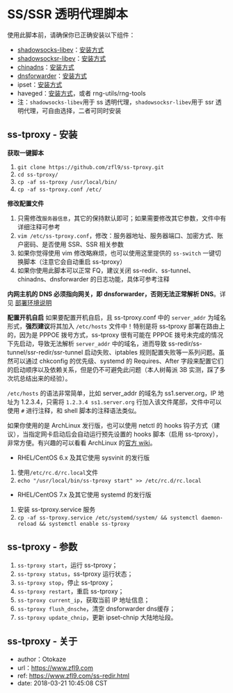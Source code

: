 # SS/SSR 透明代理脚本
使用此脚本前，请确保你已正确安装以下组件：
- [shadowsocks-libev](https://github.com/shadowsocks/shadowsocks-libev)：[安装方式](https://www.zfl9.com/ss-redir.html#shadowsocks-libev)
- [shadowsocksr-libev](https://github.com/shadowsocksr-backup/shadowsocksr-libev)：[安装方式](https://www.zfl9.com/ss-redir.html#shadowsocksr-libev)
- [chinadns](https://github.com/shadowsocks/ChinaDNS)：[安装方式](https://www.zfl9.com/ss-redir.html#chinadns)
- [dnsforwarder](https://github.com/holmium/dnsforwarder)：[安装方式](https://www.zfl9.com/ss-redir.html#dnsforwarder)
- ipset：[安装方式](https://www.zfl9.com/ss-redir.html#ipset)
- haveged：[安装方式](https://www.zfl9.com/ss-redir.html#haveged)，或者 rng-utils/rng-tools
- 注：`shadowsocks-libev`用于 ss 透明代理，`shadowsocksr-libev`用于 ssr 透明代理，可自由选择，二者可同时安装

## ss-tproxy - 安装
**获取一键脚本**
1. `git clone https://github.com/zfl9/ss-tproxy.git`
2. `cd ss-tproxy/`
3. `cp -af ss-tproxy /usr/local/bin/`
4. `cp -af ss-tproxy.conf /etc/`

**修改配置文件**
1. 只需修改`服务器信息`，其它的保持默认即可；如果需要修改其它参数，文件中有详细注释可参考
2. `vim /etc/ss-tproxy.conf`，修改：服务器地址、服务器端口、加密方式、账户密码、是否使用 SSR、SSR 相关参数
3. 如果你觉得使用 vim 修改略麻烦，也可以使用这里提供的 `ss-switch` 一键切换脚本（注意它会自动重启 ss-tproxy）
4. 如果你使用此脚本可以正常 FQ，建议关闭 ss-redir、ss-tunnel、chinadns、dnsforwarder 的日志功能，具体可参考注释

**内网主机的 DNS 必须指向网关，即 dnsforwarder，否则无法正常解析 DNS**。详见 [部署环境说明](https://www.zfl9.com/ss-redir.html#%E9%83%A8%E7%BD%B2%E7%8E%AF%E5%A2%83%E8%AF%B4%E6%98%8E)

**配置开机自启**
如果要配置开机自启，且 ss-tproxy.conf 中的 `server_addr` 为域名形式，**强烈建议**将其加入 `/etc/hosts` 文件中！特别是将 ss-tproxy 部署在路由上的，因为是 PPPOE 拨号方式，ss-tproxy 很有可能在 PPPOE 拨号未完成的情况下先启动，导致无法解析 `server_addr` 中的域名，进而导致 ss-redir/ss-tunnel/ssr-redir/ssr-tunnel 启动失败、iptables 规则配置失败等一系列问题。虽然可以通过 chkconfig 的优先级、systemd 的 Requires、After 字段来配置它们的启动顺序以及依赖关系，但是仍不可避免此问题（本人树莓派 3B 实测，踩了多次坑总结出来的经验）。

`/etc/hosts` 的语法非常简单，比如 server_addr 的域名为 ss1.server.org，IP 地址为 1.2.3.4，只需将 `1.2.3.4 ss1.server.org` 行加入该文件尾部，文件中可以使用 `#` 进行注释，和 shell 脚本的注释语法类似。

如果你使用的是 ArchLinux 发行版，也可以使用 netctl 的 hooks 钩子方式（建议），当指定网卡启动后会自动运行预先设置的 hooks 脚本（启用 ss-tproxy），非常方便。有兴趣的可以看看 ArchLinux 的[官方 wiki](https://wiki.archlinux.org/index.php/Netctl#Using_hooks)。

- RHEL/CentOS 6.x 及其它使用 sysvinit 的发行版
 1. 使用`/etc/rc.d/rc.local`文件
 2. `echo "/usr/local/bin/ss-tproxy start" >> /etc/rc.d/rc.local`
- RHEL/CentOS 7.x 及其它使用 systemd 的发行版
 1. 安装 ss-tproxy.service 服务
 2. `cp -af ss-tproxy.service /etc/systemd/system/ && systemctl daemon-reload && systemctl enable ss-tproxy`

## ss-tproxy - 参数
1. `ss-tproxy start`，运行 ss-tproxy；
2. `ss-tproxy status`，ss-tproxy 运行状态；
3. `ss-tproxy stop`，停止 ss-tproxy；
4. `ss-tproxy restart`，重启 ss-tproxy；
5. `ss-tproxy current_ip`，获取当前 IP 地址信息；
6. `ss-tproxy flush_dnsche`，清空 dnsforwarder dns缓存；
7. `ss-tproxy update_chnip`，更新 ipset-chnip 大陆地址段。

## ss-tproxy - 关于
- author：Otokaze
- url：https://www.zfl9.com
- ref: https://www.zfl9.com/ss-redir.html
- date: 2018-03-21 10:45:08 CST
